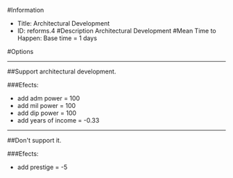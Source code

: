 #Information
 - Title: Architectural Development
 - ID: reforms.4
#Description
Architectural Development
#Mean Time to Happen:
Base time = 1 days

#Options

___
##Support architectural development.

###Efects:<ul><li>add adm power = 100</li><li>add mil power = 100</li><li>add dip power = 100</li><li>add years of income = -0.33</li></ul>

___
##Don't support it.

###Efects:<ul><li>add prestige = -5</li></ul>
